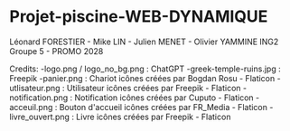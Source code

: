 # Projet-piscine-WEB-DYNAMIQUE

Léonard FORESTIER - Mike LIN - Julien MENET - Olivier YAMMINE
ING2 Groupe 5 - PROMO 2028

Credits:
    -logo.png / logo_no_bg.png : ChatGPT
    -greek-temple-ruins.jpg : Freepik
    -panier.png : Chariot icônes créées par Bogdan Rosu - Flaticon
    -utlisateur.png : Utilisateur icônes créées par Freepik - Flaticon
    -notification.png : Notification icônes créées par Cuputo - Flaticon
    -acceuil.png : Bouton d'accueil icônes créées par FR_Media - Flaticon
    -livre_ouvert.png : Livre icônes créées par Freepik - Flaticon